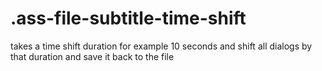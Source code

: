 # .ass-file-subtitle-time-shift
takes a time shift duration for example 10 seconds and shift all dialogs by that duration and save it back to the file 
